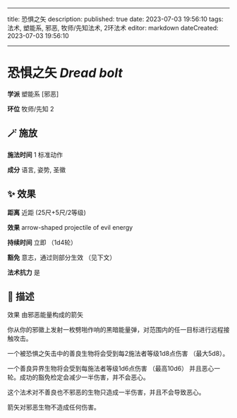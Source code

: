 
---
title: 恐惧之矢
description: 
published: true
date: 2023-07-03 19:56:10
tags: 法术, 塑能系, 邪恶, 牧师/先知法术, 2环法术
editor: markdown
dateCreated: 2023-07-03 19:56:10

---

# **恐惧之矢** *Dread bolt*

**学派** 塑能系 \[邪恶\] 

**环位** 牧师/先知 2

## 🪄 施放

**施法时间** 1 标准动作

**成分** 语言, 姿势, 圣徽

## ✨ 效果  

**距离** 近距 (25尺+5尺/2等级) 

**效果** arrow-shaped projectile of evil energy 

**持续时间** 立即 （1d4轮） 

**豁免** 意志，通过则部分生效 （见下文）

**法术抗力** 是

## 📖 描述

效果          由邪恶能量构成的箭矢

你从你的邪徽上发射一枚劈啪作响的黑暗能量弹，对范围内的任一目标进行远程接触攻击。

一个被恐惧之矢击中的善良生物将会受到每2施法者等级1d8点伤害 （最大5d8）。

一个善良异界生物将会受到每施法者等级1d6点伤害 （最高10d6） 并且恶心一轮。成功的豁免检定会减少一半伤害，并不会恶心。

这个法术对不善良也不邪恶的生物只造成一半伤害，并且不会导致恶心。

箭矢对邪恶生物不造成任何伤害。
    